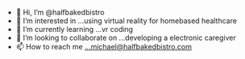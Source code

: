 - 👋 Hi, I’m @halfbakedbistro
- 👀 I’m interested in ...using virtual reality for homebased healthcare
- 🌱 I’m currently learning ...vr coding
- 💞️ I’m looking to collaborate on ...developing a electronic caregiver
- 📫 How to reach me ...michael@halfbakedbistro.com

<!---
halfbakedbistro/halfbakedbistro is a ✨ special ✨ repository because its `README.md` (this file) appears on your GitHub profile.
You can click the Preview link to take a look at your changes.
--->
